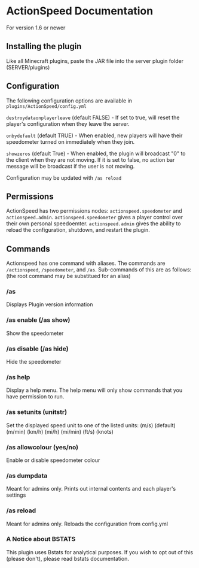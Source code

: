 # ActionSpeed Documentation
For version 1.6 or newer

## Installing the plugin

Like all Minecraft plugins, paste the JAR file into the server plugin folder (SERVER/plugins)

## Configuration

The following configuration options are available in `plugins/ActionSpeed/config.yml`

`destroydataonplayerleave` (default FALSE) - If set to true, will reset the player's configuration when they leave the server.

`onbydefault` (default TRUE) - When enabled, new players will have their speedometer turned on immediately when they join.

`showzeros` (default True) - When enabled, the plugin will broadcast "0" to the client when they are not moving. If it is set to false, no action bar message will be broadcast if the user is not moving.

Configuration may be updated with `/as reload`

## Permissions

ActionSpeed has two permissions nodes: `actionspeed.speedometer` and `actionspeed.admin`. `actionspeed.speedometer` gives a player control over their own personal speedoemter. `actionspeed.admin` gives the ability to reload the configuration, shutdown, and restart the plugin.

## Commands

Actionspeed has one command with aliases. The commands are `/actionspeed`, `/speedometer`, and `/as`. Sub-commands of this are as follows: (the root command may be substitued for an alias)

### /as
Displays Plugin version information

### /as enable (/as show)
Show the speedometer

### /as disable (/as hide)
Hide the speedometer

### /as help
Display a help menu. The help menu will only show commands that you have permission to run.

### /as setunits (unitstr)
Set the displayed speed unit to one of the listed units:
(m/s) (default)
(m/min)
(km/h)
(mi/h)
(mi/min)
(ft/s)
(knots)

### /as allowcolour (yes/no)
Enable or disable speedometer colour

### /as dumpdata
Meant for admins only. Prints out internal contents and each player's settings

### /as reload
Meant for admins only. Reloads the configuration from config.yml

### A Notice about BSTATS
This plugin uses Bstats for analytical purposes. If you wish to opt out of this (please don't), please read bstats documentation.